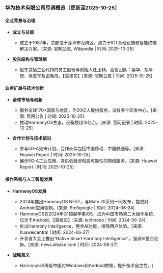 ### 华为技术有限公司尽调概览（更新至2025-10-25）

#### 企业背景与治理

- **成立与总部**
  - 成立于1987年，总部位于深圳市龙岗区，致力于ICT基础设施和智能终端解决方案。[来源: 官网公告, Wikipedia | 时间: 2025-10-25]

- **股东结构与管理层**
  - 股东包括工会代持的员工股份与创始人任正非。高管团队：梁华、胡厚崑、徐直军及孟晚舟。【需核实】[来源: 官网公告 | 时间: 2025-10-25]

#### 业务扩展与技术创新

- **全球市场与创新**
  - 服务全球170+国家与地区，为30亿人提供服务，设有多个研发中心。[来源: 官网公告 | 时间: 2025-10-25]
  - 推动HarmonyOS生态，设备数超10亿台。[来源: 官网记录 | 时间: 2025-10-25]

- **合作计划与技术前沿**
  - 参与5G-A先锋计划，合作伙伴包括中国移动、中国联通等。[来源: Huawei Report | 时间: 2025-10-25]
  - 展示5G-A工业应用，提供低延迟和高可靠性的网络服务。[来源: Huawei Report | 时间: 2025-10-25]

#### 操作系统与人工智能发展

- **HarmonyOS发展**
  - 2024年推出HarmonyOS NEXT，与Mate 70系列一同发布，摆脱对Android应用依赖。[来源: 9to5google | 时间: 2024-06-24]
  - HarmonyOS在2024年Q1超越苹果iOS，成为中国市场第二大操作系统，仅次于Android。【需核实】[来源: technode | 时间: 2024-06-24]
  - 推出Harmony Intelligence，整合AI功能，增强用户体验。[来源: huaweicentral | 时间: 2024-06-27]
  - 开发者大会上推出"Native Smart Harmony Intelligence"，强调AI整合创新。[来源: news.aibase.com | 时间: 2024-06-27]

- **战略意义**
  - HarmonyOS降低中国对Windows和Android依赖，提升技术自主性。[